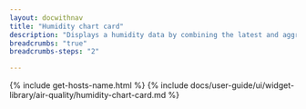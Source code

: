 ```yaml
---
layout: docwithnav
title: "Humidity chart card"
description: "Displays a humidity data by combining the latest and aggregated values with an optional simplified chart."
breadcrumbs: "true"
breadcrumbs-steps: "2"

---
```

{% include get-hosts-name.html %}
{% include docs/user-guide/ui/widget-library/air-quality/humidity-chart-card.md %}

